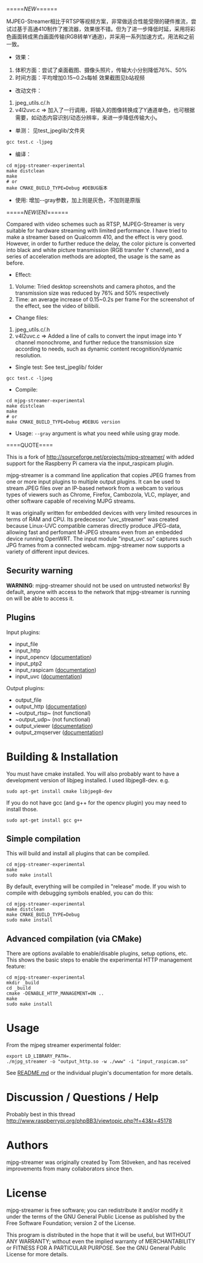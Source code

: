 =====*NEW*======

MJPEG-Streamer相比于RTSP等视频方案，非常做适合性能受限的硬件推流，尝试过基于高通410制作了推流器，效果很不错。但为了进一步降低时延，采用将彩色画面转成黑白画面传输(RGB转单Y通道)，并采用一系列加速方式，用法和之前一致。

- 效果：
1. 体积方面：尝试了桌面截图、摄像头照片，传输大小分别降低76%、50%
2. 时间方面：平均增加0.15~0.2s每帧
效果截图见b站视频

- 改动文件：
1. jpeg_utils.c/.h
2. v4l2uvc.c => 加入了一行调用，将输入的图像转换成了Y通道单色，也可根据需要，如动态内容识别/动态分辨率，来进一步降低传输大小。

- 单测：
见test_jpeglib/文件夹
```
gcc test.c -ljpeg
```

- 编译：
```
cd mjpg-streamer-experimental
make distclean
make
# or
make CMAKE_BUILD_TYPE=Debug #DEBUG版本
```

- 使用:
增加--gray参数，加上则是灰色，不加则是原版

=====*NEW(EN)*======

Compared with video schemes such as RTSP, MJPEG-Streamer is very suitable for hardware streaming with limited performance. I have tried to make a streamer based on Qualcomm 410, and the effect is very good. However, in order to further reduce the delay, the color picture is converted into black and white picture transmission (RGB transfer Y channel), and a series of acceleration methods are adopted, the usage is the same as before.

- Effect:
1. Volume: Tried desktop screenshots and camera photos, and the transmission size was reduced by 76% and 50% respectively
2. Time: an average increase of 0.15~0.2s per frame
For the screenshot of the effect, see the video of bilibili.

- Change files:
1. jpeg_utils.c/.h
2. v4l2uvc.c => Added a line of calls to convert the input image into Y channel monochrome, and further reduce the transmission size according to needs, such as dynamic content recognition/dynamic resolution.

- Single test:
See test_jpeglib/ folder
```
gcc test.c -ljpeg
```
- Compile:
```
cd mjpg-streamer-experimental
make distclean
make
# or
make CMAKE_BUILD_TYPE=Debug #DEBUG version
```
- Usage:
`--gray` argument is what you need while using gray mode.


====QUOTE====

This is a fork of http://sourceforge.net/projects/mjpg-streamer/ with added support for the Raspberry Pi camera via the input_raspicam plugin.

mjpg-streamer is a command line application that copies JPEG frames from one
or more input plugins to multiple output plugins. It can be used to stream
JPEG files over an IP-based network from a webcam to various types of viewers
such as Chrome, Firefox, Cambozola, VLC, mplayer, and other software capable
of receiving MJPG streams.

It was originally written for embedded devices with very limited resources in
terms of RAM and CPU. Its predecessor "uvc_streamer" was created because
Linux-UVC compatible cameras directly produce JPEG-data, allowing fast and
perfomant M-JPEG streams even from an embedded device running OpenWRT. The
input module "input_uvc.so" captures such JPG frames from a connected webcam.
mjpg-streamer now supports a variety of different input devices.

Security warning
----------------

**WARNING**: mjpg-streamer should not be used on untrusted networks!
By default, anyone with access to the network that mjpg-streamer is running
on will be able to access it.

Plugins
-------

Input plugins:

* input_file
* input_http
* input_opencv ([documentation](mjpg-streamer-experimental/plugins/input_opencv/README.md))
* input_ptp2
* input_raspicam ([documentation](mjpg-streamer-experimental/plugins/input_raspicam/README.md))
* input_uvc ([documentation](mjpg-streamer-experimental/plugins/input_uvc/README.md))

Output plugins:

* output_file
* output_http ([documentation](mjpg-streamer-experimental/plugins/output_http/README.md))
* ~output_rtsp~ (not functional)
* ~output_udp~ (not functional)
* output_viewer ([documentation](mjpg-streamer-experimental/plugins/output_viewer/README.md))
* output_zmqserver ([documentation](mjpg-streamer-experimental/plugins/output_zmqserver/README.md))

Building & Installation
=======================

You must have cmake installed. You will also probably want to have a development
version of libjpeg installed. I used libjpeg8-dev. e.g.

    sudo apt-get install cmake libjpeg8-dev

If you do not have gcc (and g++ for the opencv plugin) you may need to install those.

    sudo apt-get install gcc g++

Simple compilation
------------------

This will build and install all plugins that can be compiled.

    cd mjpg-streamer-experimental
    make
    sudo make install
    
By default, everything will be compiled in "release" mode. If you wish to compile
with debugging symbols enabled, you can do this:

    cd mjpg-streamer-experimental
    make distclean
    make CMAKE_BUILD_TYPE=Debug
    sudo make install
    
Advanced compilation (via CMake)
--------------------------------

There are options available to enable/disable plugins, setup options, etc. This
shows the basic steps to enable the experimental HTTP management feature:

    cd mjpg-streamer-experimental
    mkdir _build
    cd _build
    cmake -DENABLE_HTTP_MANAGEMENT=ON ..
    make
    sudo make install

Usage
=====
From the mjpeg streamer experimental
folder:
```
export LD_LIBRARY_PATH=.
./mjpg_streamer -o "output_http.so -w ./www" -i "input_raspicam.so"
```

See [README.md](mjpg-streamer-experimental/README.md) or the individual plugin's documentation for more details.

Discussion / Questions / Help
=============================

Probably best in this thread
http://www.raspberrypi.org/phpBB3/viewtopic.php?f=43&t=45178

Authors
=======

mjpg-streamer was originally created by Tom Stöveken, and has received
improvements from many collaborators since then.


License
=======

mjpg-streamer is free software; you can redistribute it and/or modify
it under the terms of the GNU General Public License as published by
the Free Software Foundation; version 2 of the License.

This program is distributed in the hope that it will be useful,
but WITHOUT ANY WARRANTY; without even the implied warranty of
MERCHANTABILITY or FITNESS FOR A PARTICULAR PURPOSE.  See the 
GNU General Public License for more details.
